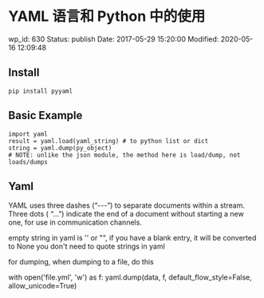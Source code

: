 # YAML 语言和 Python 中的使用


wp_id: 630
Status: publish
Date: 2017-05-29 15:20:00
Modified: 2020-05-16 12:09:48


## Install

    pip install pyyaml

## Basic Example

    import yaml
    result = yaml.load(yaml_string) # to python list or dict
    string = yaml.dump(py_object)
    # NOTE: unlike the json module, the method here is load/dump, not loads/dumps

## Yaml

YAML uses three dashes (“---”) to separate documents within a stream. Three dots ( “...”) indicate the end of a document without starting a new one, for use in communication channels.

empty string in yaml is '' or "", if you have a blank entry, it will be converted to None
you don't need to quote strings in yaml


for dumping, when dumping to a file, do this

with open('file.yml', 'w') as f:
    yaml.dump(data, f, default_flow_style=False, allow_unicode=True)